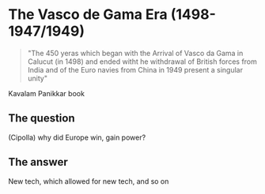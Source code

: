 # The Vasco de Gama Era (1498-1947/1949)
>"The 450 yeras which began with the Arrival of Vasco da Gama in Calucut (in 1498) and ended witht he withdrawal of British forces from India and of the Euro navies from China in 1949 present a singular unity"
>
Kavalam Panikkar book

## The question
(Cipolla) why did Europe win, gain power?
## The answer
New tech, which allowed for new tech, and so on
